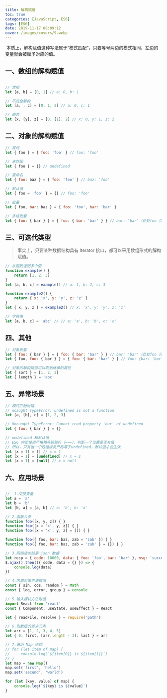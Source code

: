```yaml
---
title: 解构赋值
toc: true
categories: [JavaScript, ES6]
tags: [ES6]
date: 2019-11-17 08:09:12
cover: /images/covers/9.webp
---
```


 本质上，解构赋值这种写法属于“模式匹配”，只要等号两边的模式相同，左边的变量就会被赋予对应的值。<br />

<a name="OZdMU"></a>
## 一、数组的解构赋值
```javascript

// 常规
let [a, b] = [0, 1] // a: 0, b: 1

// 不完全解构
let [a, , c] = [0, 1, 2] // a: 0, c: 1

// 嵌套
let [x, [y], z] = [0, [1], 2] // x: 0, y: 1, z: 2

```


<a name="0UbqU"></a>
## 二、对象的解构赋值


```javascript
// 常规
let { foo } = { foo: 'foo' } // foo: 'foo'

// 未匹配
let { foo } = {} // undefined

// 重命名
let { foo: baz } = { foo: 'foo' } // baz: 'foo'

// 默认值
let { foo = 'foo' } = {} // foo: 'foo'

// 批量
let { foo, bar: baz } = { foo: 'foo', bar: 'bar' }

// 多级嵌套
let { foo: { bar } } = { foo: { bar: 'bar' } } // bar: 'bar'（此处foo 只是模式，不是变量）

```


<a name="G2pCr"></a>
## 三、可迭代类型


> 事实上，只要某种数据结构具有 Iterator 接口，都可以采用数组形式的解构赋值。



```javascript
// 从函数返回多个值
function example() {
    return [1, 2, 3]
}
let [a, b, c] = example() // a: 1, b: 2, c: 3

function example2() {
    return { x: 'x', y: 'y', z: 'z' }
}
let { x, y, z } = example2() // x: 'x', y: 'y', z: 'z'

// 字符串
let [a, b, c] = 'abc' // // a: 'a', b: 'b', c: 'c'

```


<a name="GWHtA"></a>
## 四、其他


```javascript
// 对象嵌套
let { foo: { bar } } = { foo: { bar: 'bar' } } // bar: 'bar'（此处foo 只是模式，不是变量）
let { foo, foo: { bar } } = { foo: { bar: 'bar' } } // foo: {bar: 'bar'}, bar: 'bar'

// 对象的解构赋值可以取到继承的属性
let { sort } = [1, 2, 3]
let { length } = 'abc'
```


<a name="Z2DSc"></a>
## 五、异常场景


```javascript
// 模式匹配抛错
// ncaught TypeError: undefined is not a function
let [a, [b], c] = [1, 2, 3]

// Uncaught TypeError: Cannot read property 'bar' of undefined
let { foo: { bar } } = {}

// undefined 和默认值
// ES6 内部使用严格相等运算符（===），判断一个位置是否有值
// 所以，只有当一个数组成员严格等于undefined，默认值才会生效
let [x = 1] = [] // x = 1
let [x = 1] = [undefined] // x = 1
let [x = 1] = [null] // x = null

```


<a name="TS9nq"></a>
## 六、应用场景


```javascript

//  1.交换变量
let a = 'a'
let b = 'b'
let [b, a] = [a, b] // a: 'b', b: 'a'

// 2.函数入参
function foo([x, y, z]) { }
function foo([x = 'x', y, z]) { }
function foo([x = 'x', y, z] = []) { }

function foo({ foo, bar: baz, zab = 'zab' }) { }
function foo({ foo, bar: baz, zab = 'zab' } = {}) { }

// 3.网络请求结果 json 数据
let resp = { code: 10000, data: { foo: 'foo', bar: 'bar' }, msg: 'success' }
$.ajax().then(({ code, data = {} }) => {
    console.log(data)
})

// 4.内置对象方法取值
const { sin, cos, random } = Math
const { log, error, group } = console

// 5.输入模块方法取值
import React from 'react'
const { Component, useState, useEffect } = React

let { readFile, resolve } = require('path')

// 6.取数组的首末元素
let arr = [1, 2, 3, 4, 5]
let { 0: first, [arr.length - 1]: last } = arr

// 7.遍历 Map 结构
// for (let item of map) {
//     console.log(`${item[0]} is ${item[1]}`)
// }
let map = new Map()
map.set('first', 'hello')
map.set('second', 'world')

for (let [key, value] of map) {
    console.log(`${key} is ${value}`)
}
```


